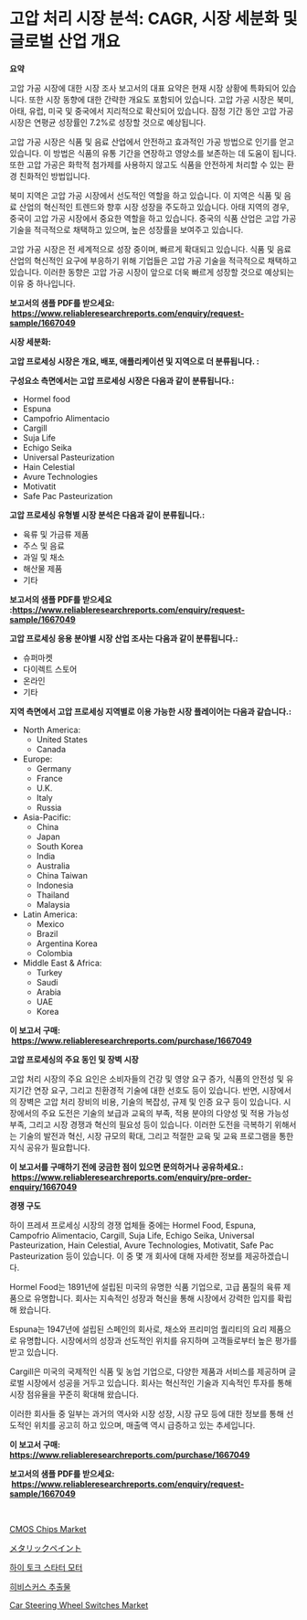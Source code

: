 <p><h1>고압 처리 시장 분석: CAGR, 시장 세분화 및 글로벌 산업 개요</h1></p><p><strong>요약</strong></p>
<p><p>고압 가공 시장에 대한 시장 조사 보고서의 대표 요약은 현재 시장 상황에 특화되어 있습니다. 또한 시장 동향에 대한 간략한 개요도 포함되어 있습니다. 고압 가공 시장은 북미, 아태, 유럽, 미국 및 중국에서 지리적으로 확산되어 있습니다. 잠정 기간 동안 고압 가공 시장은 연평균 성장률인 7.2%로 성장할 것으로 예상됩니다.</p><p>고압 가공 시장은 식품 및 음료 산업에서 안전하고 효과적인 가공 방법으로 인기를 얻고 있습니다. 이 방법은 식품의 유통 기간을 연장하고 영양소를 보존하는 데 도움이 됩니다. 또한 고압 가공은 화학적 첨가제를 사용하지 않고도 식품을 안전하게 처리할 수 있는 환경 친화적인 방법입니다.</p><p>북미 지역은 고압 가공 시장에서 선도적인 역할을 하고 있습니다. 이 지역은 식품 및 음료 산업의 혁신적인 트렌드와 향후 시장 성장을 주도하고 있습니다. 아태 지역의 경우, 중국이 고압 가공 시장에서 중요한 역할을 하고 있습니다. 중국의 식품 산업은 고압 가공 기술을 적극적으로 채택하고 있으며, 높은 성장률을 보여주고 있습니다.</p><p>고압 가공 시장은 전 세계적으로 성장 중이며, 빠르게 확대되고 있습니다. 식품 및 음료 산업의 혁신적인 요구에 부응하기 위해 기업들은 고압 가공 기술을 적극적으로 채택하고 있습니다. 이러한 동향은 고압 가공 시장이 앞으로 더욱 빠르게 성장할 것으로 예상되는 이유 중 하나입니다.</p></p>
<p><strong>보고서의 샘플 PDF를 받으세요: &nbsp;<a href="https://www.reliableresearchreports.com/enquiry/request-sample/1667049">https://www.reliableresearchreports.com/enquiry/request-sample/1667049</a></strong></p>
<p><strong>시장 세분화:</strong></p>
<p><strong> 고압 프로세싱 시장은 개요, 배포, 애플리케이션 및 지역으로 더 분류됩니다. :</strong></p>
<p><strong>구성요소 측면에서는 고압 프로세싱 시장은 다음과 같이 분류됩니다.:</strong></p>
<p><ul><li>Hormel food</li><li>Espuna</li><li>Campofrio Alimentacio</li><li>Cargill</li><li>Suja Life</li><li>Echigo Seika</li><li>Universal Pasteurization</li><li>Hain Celestial</li><li>Avure Technologies</li><li>Motivatit</li><li>Safe Pac Pasteurization</li></ul></p>
<p><strong> 고압 프로세싱 유형별 시장 분석은 다음과 같이 분류됩니다.:</strong></p>
<p><ul><li>육류 및 가금류 제품</li><li>주스 및 음료</li><li>과일 및 채소</li><li>해산물 제품</li><li>기타</li></ul></p>
<p><strong>보고서의 샘플 PDF를 받으세요 :<a href="https://www.reliableresearchreports.com/enquiry/request-sample/1667049">https://www.reliableresearchreports.com/enquiry/request-sample/1667049</a></strong></p>
<p><strong> 고압 프로세싱 응용 분야별 시장 산업 조사는 다음과 같이 분류됩니다.:</strong></p>
<p><ul><li>슈퍼마켓</li><li>다이렉트 스토어</li><li>온라인</li><li>기타</li></ul></p>
<p><strong>지역 측면에서 고압 프로세싱 지역별로 이용 가능한 시장 플레이어는 다음과 같습니다.:</strong></p>
<p><ul>
    <li>
        North America:
        <ul>
            <li>United States</li>
            <li>Canada</li>
        </ul>
    </li>
    <li>
        Europe:
        <ul>
            <li>Germany</li>
            <li>France</li>
            <li>U.K.</li>
            <li>Italy</li>
            <li>Russia</li>
        </ul>
    </li>
    <li>
        Asia-Pacific:
        <ul>
            <li>China</li>
            <li>Japan</li>
            <li>South Korea</li>
            <li>India</li>
            <li>Australia</li>
            <li>China Taiwan</li>
            <li>Indonesia</li>
            <li>Thailand</li>
            <li>Malaysia</li>
        </ul>
    </li>
    <li>
        Latin America:
        <ul>
            <li>Mexico</li>
            <li>Brazil</li>
            <li>Argentina Korea</li>
            <li>Colombia</li>
        </ul>
    </li>
    <li>
        Middle East & Africa:
        <ul>
            <li>Turkey</li>
            <li>Saudi</li>
            <li>Arabia</li>
            <li>UAE</li>
            <li>Korea</li>
        </ul>
    </li>
    </ul></p>
<p><strong>이 보고서 구매: &nbsp;<a href="https://www.reliableresearchreports.com/purchase/1667049">https://www.reliableresearchreports.com/purchase/1667049</a></strong></p>
<p><strong>고압 프로세싱의 주요 동인 및 장벽 시장</strong></p>
<p><p>고압 처리 시장의 주요 요인은 소비자들의 건강 및 영양 요구 증가, 식품의 안전성 및 유지기간 연장 요구, 그리고 친환경적 기술에 대한 선호도 등이 있습니다. 반면, 시장에서의 장벽은 고압 처리 장비의 비용, 기술의 복잡성, 규제 및 인증 요구 등이 있습니다. 시장에서의 주요 도전은 기술의 보급과 교육의 부족, 적용 분야의 다양성 및 적용 가능성 부족, 그리고 시장 경쟁과 혁신의 필요성 등이 있습니다. 이러한 도전을 극복하기 위해서는 기술의 발전과 혁신, 시장 규모의 확대, 그리고 적절한 교육 및 교육 프로그램을 통한 지식 공유가 필요합니다.</p></p>
<p><strong>이 보고서를 구매하기 전에 궁금한 점이 있으면 문의하거나 공유하세요.: &nbsp;<a href="https://www.reliableresearchreports.com/enquiry/pre-order-enquiry/1667049">https://www.reliableresearchreports.com/enquiry/pre-order-enquiry/1667049</a></strong></p>
<p><strong>경쟁 구도</strong></p>
<p><p>하이 프레셔 프로세싱 시장의 경쟁 업체들 중에는 Hormel Food, Espuna, Campofrio Alimentacio, Cargill, Suja Life, Echigo Seika, Universal Pasteurization, Hain Celestial, Avure Technologies, Motivatit, Safe Pac Pasteurization 등이 있습니다. 이 중 몇 개 회사에 대해 자세한 정보를 제공하겠습니다.</p><p>Hormel Food는 1891년에 설립된 미국의 유명한 식품 기업으로, 고급 품질의 육류 제품으로 유명합니다. 회사는 지속적인 성장과 혁신을 통해 시장에서 강력한 입지를 확립해 왔습니다.</p><p>Espuna는 1947년에 설립된 스페인의 회사로, 채소와 프리미엄 퀄리티의 요리 제품으로 유명합니다. 시장에서의 성장과 선도적인 위치를 유지하며 고객들로부터 높은 평가를 받고 있습니다.</p><p>Cargill은 미국의 국제적인 식품 및 농업 기업으로, 다양한 제품과 서비스를 제공하며 글로벌 시장에서 성공을 거두고 있습니다. 회사는 혁신적인 기술과 지속적인 투자를 통해 시장 점유율을 꾸준히 확대해 왔습니다.</p><p>이러한 회사들 중 일부는 과거의 역사와 시장 성장, 시장 규모 등에 대한 정보를 통해 선도적인 위치를 공고히 하고 있으며, 매출액 역시 급증하고 있는 추세입니다.</p></p>
<p><strong>이 보고서 구매: &nbsp; <a href="https://www.reliableresearchreports.com/purchase/1667049">https://www.reliableresearchreports.com/purchase/1667049</a></strong></p>
<p><strong>보고서의 샘플 PDF를 받으세요: &nbsp;<a href="https://www.reliableresearchreports.com/enquiry/request-sample/1667049">https://www.reliableresearchreports.com/enquiry/request-sample/1667049</a></strong><strong></strong></p>
<p>&nbsp;</p>
<p><p><a href="https://github.com/julyju69/Market-Research-Report-List-2/blob/main/cmos-chips-market.md">CMOS Chips Market</a></p><p><a href="https://github.com/oqoeusbvpadwjs08/Market-Research-Report-List-1/blob/main/641715515710.md">メタリックペイント</a></p><p><a href="https://github.com/sougarounis/Market-Research-Report-List-3/blob/main/113790514375.md">하이 토크 스타터 모터</a></p><p><a href="https://github.com/Howaoole34545/Market-Research-Report-List-1/blob/main/850585814376.md">히비스커스 추출물</a></p><p><a href="https://issuu.com/reportprime-2/docs/car-steering-wheel-switches-market-size-2030.pptx">Car Steering Wheel Switches Market</a></p></p>